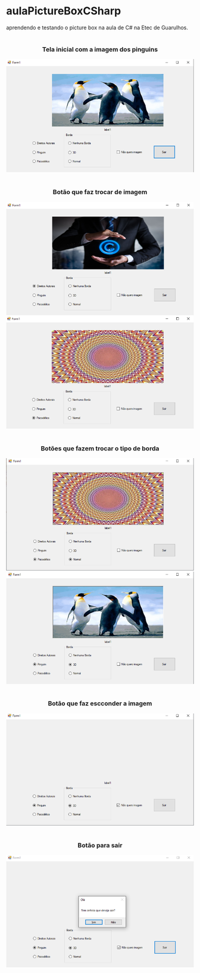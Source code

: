 # aulaPictureBoxCSharp
aprendendo e testando o picture box na aula de C# na Etec de Guarulhos.
<br><br>
<div align="center">
  <h3>Tela inicial com a imagem dos pinguins</h3>
  <img src="ImagensGit/1.png">
</div>
<br>
<div align="center">
  <h3>Botão que faz trocar de imagem</h3>
  <img src="ImagensGit/2.png"> <img src="ImagensGit/3.png">
</div>
<br>
<div align="center">
  <h3>Botões que fazem trocar o tipo de borda</h3>
  <img src="ImagensGit/4.png"><img src="ImagensGit/5.png">
</div>
<br>
<div align="center">
  <h3>Botão que faz escconder a imagem</h3>
  <img src="ImagensGit/6.png">
</div>
<br>
<div align="center">
  <h3>Botão para sair</h3>
  <img src="ImagensGit/7.png">
</div>
